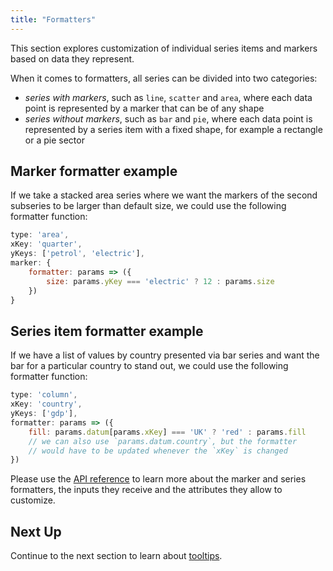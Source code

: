 ```yaml
---
title: "Formatters"
---
```


This section explores customization of individual series items and markers based on data they represent.

When it comes to formatters, all series can be divided into two categories:
- _series with markers_, such as `line`, `scatter` and `area`, where each data point is represented by a marker that can be of any shape
- _series without markers_, such as `bar` and `pie`, where each data point is represented by a series item with a fixed shape, for example a rectangle or a pie sector

## Marker formatter example

If we take a stacked area series where we want the markers of the second subseries to be larger than default size, we could use the following formatter function:

```js
type: 'area',
xKey: 'quarter',
yKeys: ['petrol', 'electric'],
marker: {
    formatter: params => ({
        size: params.yKey === 'electric' ? 12 : params.size
    })
}
```

<chart-example title='Marker Formatter' name='marker-formatter' type='generated'></chart-example>

## Series item formatter example

If we have a list of values by country presented via bar series and want the bar for a particular country to stand out, we could use the following formatter function:

```js
type: 'column',
xKey: 'country',
yKeys: ['gdp'],
formatter: params => ({
    fill: params.datum[params.xKey] === 'UK' ? 'red' : params.fill
    // we can also use `params.datum.country`, but the formatter
    // would have to be updated whenever the `xKey` is changed
})
```

<chart-example title='Series Formatter' name='series-formatter' type='generated'></chart-example>

Please use the [API reference](../charts-api/) to learn more about the marker and series formatters, the inputs they receive and the attributes they allow to customize.

## Next Up

Continue to the next section to learn about [tooltips](../charts-tooltips/).
